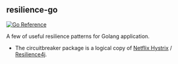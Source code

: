 ## resilience-go

[![Go Reference](https://pkg.go.dev/badge/github.com/damnever/resilience-go.svg)](https://pkg.go.dev/github.com/damnever/resilience-go)

A few of useful resilience patterns for Golang application.

- The circuitbreaker package is a logical copy of [Netflix Hystrix](https://github.com/Netflix/Hystrix/wiki/How-it-Works#CircuitBreaker) / [Resilience4j](https://resilience4j.readme.io/docs/circuitbreaker).
